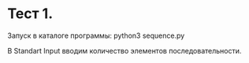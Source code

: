 # Тест 1.
Запуск в каталоге программы:
python3 sequence.py

В Standart Input вводим количество элементов последовательности.